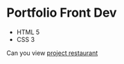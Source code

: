 # Portfolio Front Dev
- HTML 5
- CSS 3

Can you view [project restaurant](https://hrytsiukdenys.github.io/Agridegra-FrontEnd/index.html)
